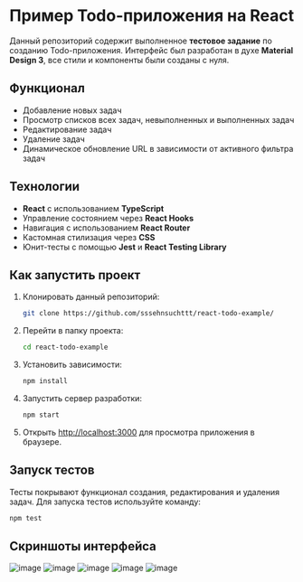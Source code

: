# Пример Todo-приложения на React

Данный репозиторий содержит выполненное **тестовое задание** по созданию Todo-приложения. Интерфейс был разработан в духе **Material Design 3**, все стили и компоненты были созданы с нуля.

## Функционал
- Добавление новых задач
- Просмотр списков всех задач, невыполненных и выполненных задач
- Редактирование задач
- Удаление задач
- Динамическое обновление URL в зависимости от активного фильтра задач

## Технологии
- **React** с использованием **TypeScript**
- Управление состоянием через **React Hooks**
- Навигация с использованием **React Router**
- Кастомная стилизация через **CSS**
- Юнит-тесты с помощью **Jest** и **React Testing Library**

## Как запустить проект

1. Клонировать данный репозиторий:

    ```bash
    git clone https://github.com/sssehnsuchttt/react-todo-example/
    ```

2. Перейти в папку проекта:

    ```bash
    cd react-todo-example
    ```
    
3. Установить зависимости:

    ```bash
    npm install
    ```

4. Запустить сервер разработки:

    ```bash
    npm start
    ```

5. Открыть [http://localhost:3000](http://localhost:3000) для просмотра приложения в браузере.

## Запуск тестов

Тесты покрывают функционал создания, редактирования и удаления задач. Для запуска тестов используйте команду:

```bash
npm test
```
## Скриншоты интерфейса

![image](https://github.com/user-attachments/assets/d95c576f-e0fb-45d7-bc99-add599656308)
![image](https://github.com/user-attachments/assets/7d3a1bdf-7413-4e3d-875d-efa6ec9bccb4)
![image](https://github.com/user-attachments/assets/243965b3-f867-4706-846d-50cb8f124937)
![image](https://github.com/user-attachments/assets/a5474e79-6918-4bba-a249-c9128b2f344b)
![image](https://github.com/user-attachments/assets/00bc8203-fac8-41bf-a1c4-c10521e02415)



